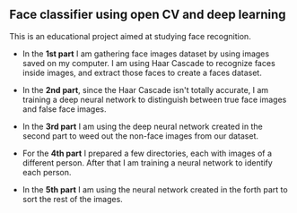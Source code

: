 ## Face classifier using open CV and deep learning

This is an educational project aimed at studying face recognition.

* In the **1st part** I am gathering face images dataset by using images saved on my computer.
I am using Haar Cascade to recognize faces inside images, and extract those faces to create a faces dataset.

* In the **2nd part**, since the Haar Cascade isn't totally accurate, I am training a deep neural network to distinguish
between true face images and false face images.

* In the **3rd part** I am using the deep neural network created in the second part to weed out the non-face images from our dataset.

* For the **4th part** I prepared a few directories, each with images of a different person. After that I am training a neural network to identify each person.

* In the **5th part** I am using the neural network created in the forth part to sort the rest of the images.
